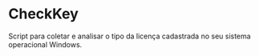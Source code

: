# CheckKey
Script para coletar e analisar o tipo da licença cadastrada no seu sistema operacional Windows.
